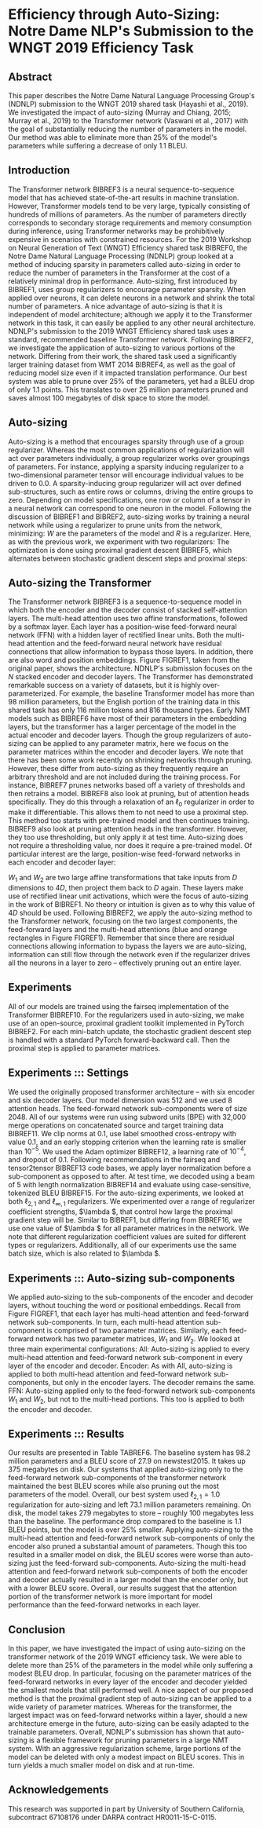 # Efficiency through Auto-Sizing: Notre Dame NLP's Submission to the WNGT 2019 Efficiency Task

## Abstract
This paper describes the Notre Dame Natural Language Processing Group's (NDNLP) submission to the WNGT 2019 shared task (Hayashi et al., 2019). We investigated the impact of auto-sizing (Murray and Chiang, 2015; Murray et al., 2019) to the Transformer network (Vaswani et al., 2017) with the goal of substantially reducing the number of parameters in the model. Our method was able to eliminate more than 25% of the model's parameters while suffering a decrease of only 1.1 BLEU.

## Introduction
The Transformer network BIBREF3 is a neural sequence-to-sequence model that has achieved state-of-the-art results in machine translation. However, Transformer models tend to be very large, typically consisting of hundreds of millions of parameters. As the number of parameters directly corresponds to secondary storage requirements and memory consumption during inference, using Transformer networks may be prohibitively expensive in scenarios with constrained resources. For the 2019 Workshop on Neural Generation of Text (WNGT) Efficiency shared task BIBREF0, the Notre Dame Natural Language Processing (NDNLP) group looked at a method of inducing sparsity in parameters called auto-sizing in order to reduce the number of parameters in the Transformer at the cost of a relatively minimal drop in performance.
Auto-sizing, first introduced by BIBREF1, uses group regularizers to encourage parameter sparsity. When applied over neurons, it can delete neurons in a network and shrink the total number of parameters. A nice advantage of auto-sizing is that it is independent of model architecture; although we apply it to the Transformer network in this task, it can easily be applied to any other neural architecture.
NDNLP's submission to the 2019 WNGT Efficiency shared task uses a standard, recommended baseline Transformer network. Following BIBREF2, we investigate the application of auto-sizing to various portions of the network. Differing from their work, the shared task used a significantly larger training dataset from WMT 2014 BIBREF4, as well as the goal of reducing model size even if it impacted translation performance. Our best system was able to prune over 25% of the parameters, yet had a BLEU drop of only 1.1 points. This translates to over 25 million parameters pruned and saves almost 100 megabytes of disk space to store the model.

## Auto-sizing
Auto-sizing is a method that encourages sparsity through use of a group regularizer. Whereas the most common applications of regularization will act over parameters individually, a group regularizer works over groupings of parameters. For instance, applying a sparsity inducing regularizer to a two-dimensional parameter tensor will encourage individual values to be driven to 0.0. A sparsity-inducing group regularizer will act over defined sub-structures, such as entire rows or columns, driving the entire groups to zero. Depending on model specifications, one row or column of a tensor in a neural network can correspond to one neuron in the model.
Following the discussion of BIBREF1 and BIBREF2, auto-sizing works by training a neural network while using a regularizer to prune units from the network, minimizing:
$W$ are the parameters of the model and $R$ is a regularizer. Here, as with the previous work, we experiment with two regularizers:
The optimization is done using proximal gradient descent BIBREF5, which alternates between stochastic gradient descent steps and proximal steps:

## Auto-sizing the Transformer
The Transformer network BIBREF3 is a sequence-to-sequence model in which both the encoder and the decoder consist of stacked self-attention layers. The multi-head attention uses two affine transformations, followed by a softmax layer. Each layer has a position-wise feed-forward neural network (FFN) with a hidden layer of rectified linear units. Both the multi-head attention and the feed-forward neural network have residual connections that allow information to bypass those layers. In addition, there are also word and position embeddings. Figure FIGREF1, taken from the original paper, shows the architecture. NDNLP's submission focuses on the $N$ stacked encoder and decoder layers.
The Transformer has demonstrated remarkable success on a variety of datasets, but it is highly over-parameterized. For example, the baseline Transformer model has more than 98 million parameters, but the English portion of the training data in this shared task has only 116 million tokens and 816 thousand types. Early NMT models such as BIBREF6 have most of their parameters in the embedding layers, but the transformer has a larger percentage of the model in the actual encoder and decoder layers. Though the group regularizers of auto-sizing can be applied to any parameter matrix, here we focus on the parameter matrices within the encoder and decoder layers.
We note that there has been some work recently on shrinking networks through pruning. However, these differ from auto-sizing as they frequently require an arbitrary threshold and are not included during the training process. For instance, BIBREF7 prunes networks based off a variety of thresholds and then retrains a model. BIBREF8 also look at pruning, but of attention heads specifically. They do this through a relaxation of an $\ell _0$ regularizer in order to make it differentiable. This allows them to not need to use a proximal step. This method too starts with pre-trained model and then continues training. BIBREF9 also look at pruning attention heads in the transformer. However, they too use thresholding, but only apply it at test time. Auto-sizing does not require a thresholding value, nor does it require a pre-trained model.
Of particular interest are the large, position-wise feed-forward networks in each encoder and decoder layer:

$W_1$ and $W_2$ are two large affine transformations that take inputs from $D$ dimensions to $4D$, then project them back to $D$ again. These layers make use of rectified linear unit activations, which were the focus of auto-sizing in the work of BIBREF1. No theory or intuition is given as to why this value of $4D$ should be used.
Following BIBREF2, we apply the auto-sizing method to the Transformer network, focusing on the two largest components, the feed-forward layers and the multi-head attentions (blue and orange rectangles in Figure FIGREF1). Remember that since there are residual connections allowing information to bypass the layers we are auto-sizing, information can still flow through the network even if the regularizer drives all the neurons in a layer to zero – effectively pruning out an entire layer.

## Experiments
All of our models are trained using the fairseq implementation of the Transformer BIBREF10. For the regularizers used in auto-sizing, we make use of an open-source, proximal gradient toolkit implemented in PyTorch BIBREF2. For each mini-batch update, the stochastic gradient descent step is handled with a standard PyTorch forward-backward call. Then the proximal step is applied to parameter matrices.

## Experiments ::: Settings
We used the originally proposed transformer architecture – with six encoder and six decoder layers. Our model dimension was 512 and we used 8 attention heads. The feed-forward network sub-components were of size 2048. All of our systems were run using subword units (BPE) with 32,000 merge operations on concatenated source and target training data BIBREF11. We clip norms at 0.1, use label smoothed cross-entropy with value 0.1, and an early stopping criterion when the learning rate is smaller than $10^{-5}$. We used the Adam optimizer BIBREF12, a learning rate of $10^{-4}$, and dropout of 0.1. Following recommendations in the fairseq and tensor2tensor BIBREF13 code bases, we apply layer normalization before a sub-component as opposed to after. At test time, we decoded using a beam of 5 with length normalization BIBREF14 and evaluate using case-sensitive, tokenized BLEU BIBREF15.
For the auto-sizing experiments, we looked at both $\ell _{2,1}$ and $\ell _{\infty ,1}$ regularizers. We experimented over a range of regularizer coefficient strengths, $\lambda $, that control how large the proximal gradient step will be. Similar to BIBREF1, but differing from BIBREF16, we use one value of $\lambda $ for all parameter matrices in the network. We note that different regularization coefficient values are suited for different types or regularizers. Additionally, all of our experiments use the same batch size, which is also related to $\lambda $.

## Experiments ::: Auto-sizing sub-components
We applied auto-sizing to the sub-components of the encoder and decoder layers, without touching the word or positional embeddings. Recall from Figure FIGREF1, that each layer has multi-head attention and feed-forward network sub-components. In turn, each multi-head attention sub-component is comprised of two parameter matrices. Similarly, each feed-forward network has two parameter matrices, $W_1$ and $W_2$. We looked at three main experimental configurations:
All: Auto-sizing is applied to every multi-head attention and feed-forward network sub-component in every layer of the encoder and decoder.
Encoder: As with All, auto-sizing is applied to both multi-head attention and feed-forward network sub-components, but only in the encoder layers. The decoder remains the same.
FFN: Auto-sizing applied only to the feed-forward network sub-components $W_1$ and $W_2$, but not to the multi-head portions. This too is applied to both the encoder and decoder.

## Experiments ::: Results
Our results are presented in Table TABREF6. The baseline system has 98.2 million parameters and a BLEU score of 27.9 on newstest2015. It takes up 375 megabytes on disk. Our systems that applied auto-sizing only to the feed-forward network sub-components of the transformer network maintained the best BLEU scores while also pruning out the most parameters of the model. Overall, our best system used $\ell _{2,1}=1.0$ regularization for auto-sizing and left 73.1 million parameters remaining. On disk, the model takes 279 megabytes to store – roughly 100 megabytes less than the baseline. The performance drop compared to the baseline is 1.1 BLEU points, but the model is over 25% smaller.
Applying auto-sizing to the multi-head attention and feed-forward network sub-components of only the encoder also pruned a substantial amount of parameters. Though this too resulted in a smaller model on disk, the BLEU scores were worse than auto-sizing just the feed-forward sub-components. Auto-sizing the multi-head attention and feed-forward network sub-components of both the encoder and decoder actually resulted in a larger model than the encoder only, but with a lower BLEU score. Overall, our results suggest that the attention portion of the transformer network is more important for model performance than the feed-forward networks in each layer.

## Conclusion
In this paper, we have investigated the impact of using auto-sizing on the transformer network of the 2019 WNGT efficiency task. We were able to delete more than 25% of the parameters in the model while only suffering a modest BLEU drop. In particular, focusing on the parameter matrices of the feed-forward networks in every layer of the encoder and decoder yielded the smallest models that still performed well.
A nice aspect of our proposed method is that the proximal gradient step of auto-sizing can be applied to a wide variety of parameter matrices. Whereas for the transformer, the largest impact was on feed-forward networks within a layer, should a new architecture emerge in the future, auto-sizing can be easily adapted to the trainable parameters.
Overall, NDNLP's submission has shown that auto-sizing is a flexible framework for pruning parameters in a large NMT system. With an aggressive regularization scheme, large portions of the model can be deleted with only a modest impact on BLEU scores. This in turn yields a much smaller model on disk and at run-time.

## Acknowledgements
This research was supported in part by University of Southern California, subcontract 67108176 under DARPA contract HR0011-15-C-0115.

